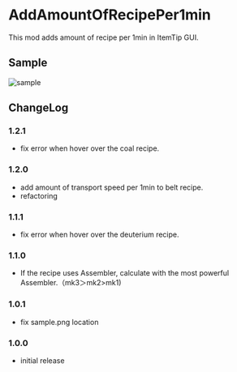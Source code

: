 # AddAmountOfRecipePer1min

This mod adds amount of recipe per 1min in ItemTip GUI.

## Sample

![sample](https://github.com/wokdok/AddAmountOfRecipePer1min/blob/master/sample.png?raw=true "sample")

## ChangeLog

### 1.2.1
* fix error when hover over the coal recipe.

### 1.2.0
* add amount of transport speed per 1min to belt recipe.
* refactoring

### 1.1.1
* fix error when hover over the deuterium recipe.

### 1.1.0
* If the recipe uses Assembler, calculate with the most powerful Assembler.（mk3＞mk2>mk1)

### 1.0.1
* fix sample.png location

### 1.0.0
* initial release
